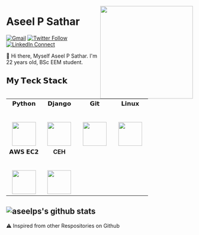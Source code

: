 <a target="_blank" href="https://github.com/aseelps/"><img width="250" align="right" src="https://i.ibb.co/LtwfXTh/CEHv11-version-2-body-banner-07.webp"></a>
# Aseel P Sathar

[![Gmail](https://img.shields.io/badge/gmail-%23B23121.svg?&style=for-the-badge&logo=gmail&logoColor=white)](mailto:aseelpsathar@gmail.com)
[![Twitter Follow](https://img.shields.io/badge/twitter-%231DA1F2.svg?&style=for-the-badge&logo=twitter&logoColor=white)](https://twitter.com/aseelps)
[![LinkedIn Connect](https://img.shields.io/badge/linkedin-%230077B5.svg?&style=for-the-badge&logo=linkedin&logoColor=white)](https://www.linkedin.com/in/aseel-p-s-aba880120/)

:wave: Hi there, Myself Aseel P Sathar. I'm 22 years old, BSc EEM student.

## 𝗠𝘆 𝗧𝗲𝗰𝗸 𝗦𝘁𝗮𝗰𝗸
<table>
  <tbody>
    <tr valign="top">
      <td width="25%" align="center">
        <span>𝗣𝘆𝘁𝗵𝗼𝗻</span><br><br><br>
        <img height="64px" src="https://www.python.org/static/community_logos/python-logo-generic.svg">
      </td>
      <td width="25%" align="center">
        <span>𝗗𝗷𝗮𝗻𝗴𝗼</span><br><br><br>
        <img height="64px" src="https://cdn.svgporn.com/logos/django.svg">
      </td>
      <td width="25%" align="center">
        <span>𝗚𝗶𝘁</span><br><br><br>
        <img height="64px" src="https://cdn.svgporn.com/logos/git-icon.svg">
      </td>
       <td width="25%" align="center">
        <span>𝗟𝗶𝗻𝘂𝘅</span><br><br><br>
        <img height="64px" src="https://cdn.svgporn.com/logos/linux-tux.svg">
      </td>        
    </tr>
    <tr valign="top">    
      <td width="25%" align="center">
        <span>𝗔𝗪𝗦 𝗘𝗖𝟮</span><br><br><br>
        <img height="64px" src="https://cdn.svgporn.com/logos/aws-ec2.svg">
      </td>
      <td width="25%" align="center">
      <span><b>CEH</span><br><br><br>
      <img height="64px" src="https://i.ibb.co/FVyxZLR/CEH1.jpg"></td>
    </tr>   
  </tbody>
</table>

![aseelps's github stats](https://github-readme-stats.vercel.app/api?username=aseelps&hide=["issues"]&show_icons=true&bg_color=black)
---

⚠️ Inspired from other Respositories on Github
